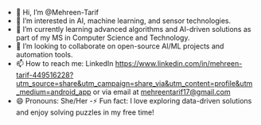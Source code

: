 - 👋 Hi, I’m @Mehreen-Tarif
- 👀 I’m interested in AI, machine learning, and sensor technologies.
- 🌱 I’m currently learning advanced algorithms and AI-driven solutions as part of my MS in Computer Science and Technology.
- 💞️ I’m looking to collaborate on open-source AI/ML projects and automation tools.
- 📫 How to reach me: LinkedIn https://www.linkedin.com/in/mehreen-tarif-449516228?utm_source=share&utm_campaign=share_via&utm_content=profile&utm_medium=android_app or via email at mehreentarif17@gmail.com
- 😄 Pronouns: She/Her
 -⚡ Fun fact: I love exploring data-driven solutions and enjoy solving puzzles in my free time!

<!---
Mehreen-Tarif/Mehreen-Tarif is a ✨ special ✨ repository because its `README.md` (this file) appears on your GitHub profile.
You can click the Preview link to take a look at your changes.
--->
